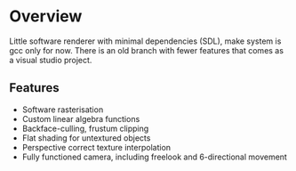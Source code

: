 # Overview
Little software renderer with minimal dependencies (SDL), make system is gcc only for now. There is an old branch with fewer features that comes as a visual studio project.

## Features
- Software rasterisation
- Custom linear algebra functions
- Backface-culling, frustum clipping
- Flat shading for untextured objects
- Perspective correct texture interpolation
- Fully functioned camera, including freelook and 6-directional movement
